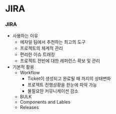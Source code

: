 # JIRA

### JIRA
* 사용하는 이유
  * 에자일 팀에서 추천하는 최고의 도구
  * 프로젝트의 체계적 관리
  * 편리한 이슈 트래킹
  * 프로젝트 전반에 대한 레퍼런스 확보 및 관리
* 기본적 활용
  * Workflow
    * Ticket이 생성되고 완료될 때 까지의 상태변화
    * 프로젝트 진행상황을 한눈에 파악 가능
    * 불필요한 커뮤니케이션 감소
  * BULK
  * Components and Lables
  * Releases